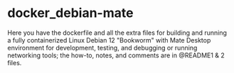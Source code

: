 # docker_debian-mate
Here you have the dockerfile and all the extra files for building and running a fully containerized Linux Debian 12 "Bookworm" with Mate Desktop environment for development, testing, and debugging or running networking tools; the how-to, notes, and comments are in @README1 & 2 files.
